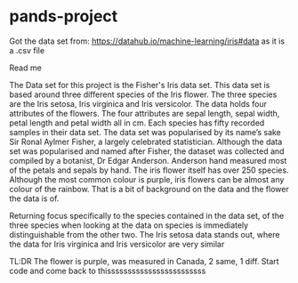 # pands-project

Got the data set from:
https://datahub.io/machine-learning/iris#data
as it is a .csv file

Read me

The Data set for this project is the Fisher's Iris data set. This data set is based around three different species of the Iris flower. The three species are the Iris setosa, Iris virginica and Iris versicolor. The data holds four attributes of the flowers. The four attributes are sepal length, sepal width, petal length and petal width all in cm. Each species has fifty recorded samples in their data set. The data set was popularised by its name’s sake Sir Ronal Aylmer Fisher, a largely celebrated statistician.
Although the data set was popularised and named after Fisher, the dataset was collected and compiled by a botanist, Dr Edgar Anderson.
Anderson hand measured most of the petals and sepals by hand. The iris flower itself has over 250 species. Although the most common colour is purple, iris flowers can be almost any colour of the rainbow. 
That is a bit of background on the data and the flower the data is of. 

Returning focus specifically to the species contained in the data set, of the three species when looking at the data on species is immediately distinguishable from the other two. The Iris setosa data stands out, where the data for  Iris virginica and Iris versicolor are very similar

TL:DR The flower is purple, was measured in Canada, 2 same, 1 diff. 
Start code and come back to thissssssssssssssssssssssss
